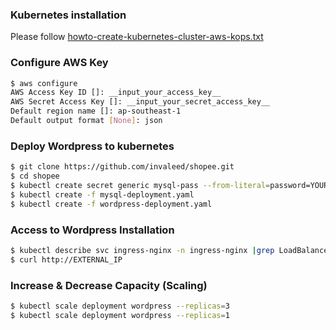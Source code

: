 ### Kubernetes installation 

Please follow [howto-create-kubernetes-cluster-aws-kops.txt](https://github.com/invaleed/shopee/blob/master/howto-create-kubernetes-cluster-aws-kops.txt)


### Configure AWS Key
```sh
$ aws configure
AWS Access Key ID []: __input_your_access_key__
AWS Secret Access Key []: __input_your_secret_access_key__
Default region name []: ap-southeast-1
Default output format [None]: json
```
### Deploy Wordpress to kubernetes
```sh
$ git clone https://github.com/invaleed/shopee.git
$ cd shopee
$ kubectl create secret generic mysql-pass --from-literal=password=YOUR-PASSWORD
$ kubectl create -f mysql-deployment.yaml
$ kubectl create -f wordpress-deployment.yaml
```
### Access to Wordpress Installation
```sh
$ kubectl describe svc ingress-nginx -n ingress-nginx |grep LoadBalancer|awk '{print $3};'
$ curl http://EXTERNAL_IP
```
### Increase & Decrease Capacity (Scaling)
```sh
$ kubectl scale deployment wordpress --replicas=3
$ kubectl scale deployment wordpress --replicas=1
```
